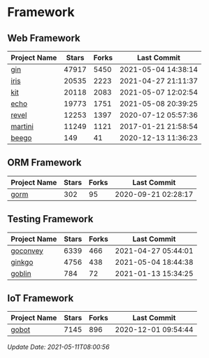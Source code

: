 # Framework

## Web Framework
| Project Name | Stars | Forks | Last Commit |
| ------------ | ----- | ----- | ----------- |
| [gin](https://github.com/gin-gonic/gin) | 47917 | 5450 | 2021-05-04 14:38:14 |
| [iris](https://github.com/kataras/iris) | 20535 | 2223 | 2021-04-27 21:11:37 |
| [kit](https://github.com/go-kit/kit) | 20118 | 2083 | 2021-05-07 12:02:54 |
| [echo](https://github.com/labstack/echo) | 19773 | 1751 | 2021-05-08 20:39:25 |
| [revel](https://github.com/revel/revel) | 12253 | 1397 | 2020-07-12 05:57:36 |
| [martini](https://github.com/go-martini/martini) | 11249 | 1121 | 2017-01-21 21:58:54 |
| [beego](https://github.com/astaxie/beego) | 149 | 41 | 2020-12-13 11:36:23 |

## ORM Framework
| Project Name | Stars | Forks | Last Commit |
| ------------ | ----- | ----- | ----------- |
| [gorm](https://github.com/jinzhu/gorm) | 302 | 95 | 2020-09-21 02:28:17 |

## Testing Framework
| Project Name | Stars | Forks | Last Commit |
| ------------ | ----- | ----- | ----------- |
| [goconvey](https://github.com/smartystreets/goconvey) | 6339 | 466 | 2021-04-27 05:44:01 |
| [ginkgo](https://github.com/onsi/ginkgo) | 4756 | 438 | 2021-05-04 18:44:38 |
| [goblin](https://github.com/franela/goblin) | 784 | 72 | 2021-01-13 15:34:25 |

## IoT Framework
| Project Name | Stars | Forks | Last Commit |
| ------------ | ----- | ----- | ----------- |
| [gobot](https://github.com/hybridgroup/gobot) | 7145 | 896 | 2020-12-01 09:54:44 |

*Update Date: 2021-05-11T08:00:56*